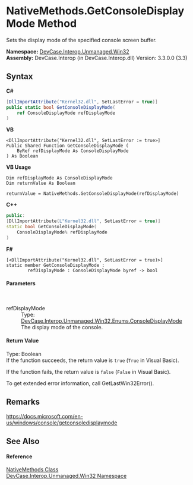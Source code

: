 # NativeMethods.GetConsoleDisplayMode Method 
 

Sets the display mode of the specified console screen buffer.

**Namespace:**&nbsp;<a href="N_DevCase_Interop_Unmanaged_Win32">DevCase.Interop.Unmanaged.Win32</a><br />**Assembly:**&nbsp;DevCase.Interop (in DevCase.Interop.dll) Version: 3.3.0.0 (3.3)

## Syntax

**C#**<br />
``` C#
[DllImportAttribute("Kernel32.dll", SetLastError = true)]
public static bool GetConsoleDisplayMode(
	ref ConsoleDisplayMode refDisplayMode
)
```

**VB**<br />
``` VB
<DllImportAttribute("Kernel32.dll", SetLastError := true>]
Public Shared Function GetConsoleDisplayMode ( 
	ByRef refDisplayMode As ConsoleDisplayMode
) As Boolean
```

**VB Usage**<br />
``` VB Usage
Dim refDisplayMode As ConsoleDisplayMode
Dim returnValue As Boolean

returnValue = NativeMethods.GetConsoleDisplayMode(refDisplayMode)
```

**C++**<br />
``` C++
public:
[DllImportAttribute(L"Kernel32.dll", SetLastError = true)]
static bool GetConsoleDisplayMode(
	ConsoleDisplayMode% refDisplayMode
)
```

**F#**<br />
``` F#
[<DllImportAttribute("Kernel32.dll", SetLastError = true)>]
static member GetConsoleDisplayMode : 
        refDisplayMode : ConsoleDisplayMode byref -> bool 

```


#### Parameters
&nbsp;<dl><dt>refDisplayMode</dt><dd>Type: <a href="T_DevCase_Interop_Unmanaged_Win32_Enums_ConsoleDisplayMode">DevCase.Interop.Unmanaged.Win32.Enums.ConsoleDisplayMode</a><br />The display mode of the console.</dd></dl>

#### Return Value
Type: Boolean<br />If the function succeeds, the return value is `true` (`True` in Visual Basic). 

 If the function fails, the return value is `false` (`False` in Visual Basic). 

 To get extended error information, call GetLastWin32Error().

## Remarks
<a href="https://docs.microsoft.com/en-us/windows/console/getconsoledisplaymode" target="_blank">https://docs.microsoft.com/en-us/windows/console/getconsoledisplaymode</a>

## See Also


#### Reference
<a href="T_DevCase_Interop_Unmanaged_Win32_NativeMethods">NativeMethods Class</a><br /><a href="N_DevCase_Interop_Unmanaged_Win32">DevCase.Interop.Unmanaged.Win32 Namespace</a><br />